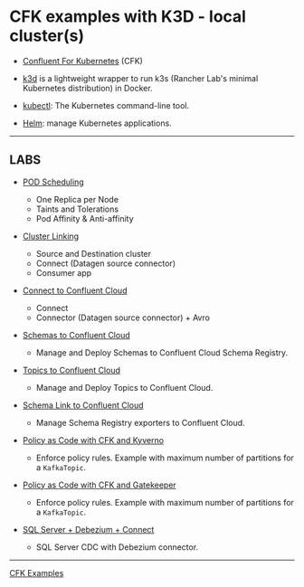 # CFK examples with K3D - local cluster(s)

- [Confluent For Kubernetes](https://docs.confluent.io/operator/2.0.0/overview.html) (CFK)

- [k3d](http://k3d.io) is a lightweight wrapper to run k3s (Rancher Lab's minimal Kubernetes distribution) in Docker.
  
- [kubectl](https://kubernetes.io/docs/reference/kubectl/kubectl/): The Kubernetes command-line tool.

- [Helm](https://helm.sh/): manage Kubernetes applications.

---

## LABS

- [POD Scheduling](cfk-pod-sch/Readme.md)

  - One Replica per Node
  - Taints and Tolerations
  - Pod Affinity & Anti-affinity

- [Cluster Linking](cfk-cluster-link/Readme.md)
  
  - Source and Destination cluster
  - Connect (Datagen source connector)
  - Consumer app

- [Connect to Confluent Cloud](cfk-connect-to-ccloud/Readme.md)
  
  - Connect
  - Connector (Datagen source connector) + Avro

- [Schemas to Confluent Cloud](cfk-schemas-to-ccloud/Readme.md)
  
  - Manage and Deploy Schemas to Confluent Cloud Schema Registry.

- [Topics to Confluent Cloud](cfk-topics-to-ccloud/Readme.md)
  
  - Manage and Deploy Topics to Confluent Cloud.

- [Schema Link to Confluent Cloud](cfk-schema-link-to-ccloud/Readme.md)
  
  - Manage Schema Registry exporters to Confluent Cloud.

- [Policy as Code with CFK and Kyverno](cfk-kyverno-pac/Readme.md)
  
  - Enforce policy rules. Example with maximum number of partitions for a `KafkaTopic`.

- [Policy as Code with CFK and Gatekeeper](cfk-gatekeeper-pac/Readme.md)
  
  - Enforce policy rules. Example with maximum number of partitions for a `KafkaTopic`.
  
- [SQL Server + Debezium + Connect](cfk-connect-dbz/Readme.md)
  
  - SQL Server CDC with Debezium connector.
   
---

[CFK Examples](https://github.com/confluentinc/confluent-kubernetes-examples)